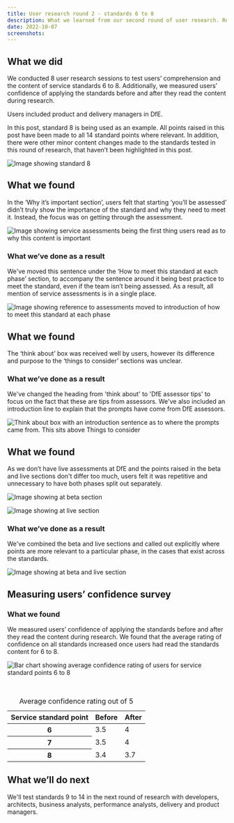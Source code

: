 ```yaml
---
title: User research round 2 - standards 6 to 8 
description: What we learned from our second round of user research. Research included comprehension and confidence in the service testing.
date: 2022-10-07
screenshots:
---
```


## What we did
We conducted 8 user research sessions to test users’ comprehension and the content of service standards 6 to 8. Additionally, we measured users’ confidence of applying the standards before and after they read the content during research. 

Users included product and delivery managers in DfE.

In this post, standard 8 is being used as an example. All points raised in this post have been made to all 14 standard points where relevant. In addition, there were other minor content changes made to the standards tested in this round of research, that haven’t been highlighted in this post.   

![Image showing standard 8](/2022-10-07-screenshots/standard-8.png)

## What we found

In the ‘Why it’s important section’, users felt that starting ‘you’ll be assessed’ didn’t truly show the importance of the standard and why they need to meet it. Instead, the focus was on getting through the assessment. 

![Image showing service assessments being the first thing users read as to why this content is important](/2022-10-07-screenshots/why-important.png)

### What we’ve done as a result

We've moved this sentence under the ‘How to meet this standard at each phase’ section, to accompany the sentence around it being best practice to meet the standard, even if the team isn’t being assessed. As a result, all mention of service assessments is in a single place. 

![Image showing reference to assessments moved to introduction of how to meet this standard at each phase](/2022-10-07-screenshots/why-important-after.png)

## What we found

The ‘think about’ box was received well by users, however its difference and purpose to the ‘things to consider’ sections was unclear. 


### What we’ve done as a result
We've changed the heading from 'think about' to 'DfE assessor tips' to focus on the fact that these are tips from assessors. We've also included an introduction line to explain that the prompts have come from DfE assessors. 

![Think about box with an introduction sentence as to where the prompts came from. This sits above Things to consider](/2022-10-07-screenshots/thinkabout-after.png)

## What we found
As we don’t have live assessments at DfE and the points raised in the beta and live sections don't differ too much, users felt it was repetitive and unnecessary to have both phases split out separately.  

![Image showing at beta section](/2022-10-07-screenshots/beta-.png)

![Image showing at live section](/2022-10-07-screenshots/live-.png)

### What we’ve done as a result
We've combined the beta and live sections and called out explicitly where points are more relevant to a particular phase, in the cases that exist across the standards. 

![Image showing at beta and live section](/2022-10-07-screenshots/at-betalive.png)

## Measuring users’ confidence survey

### What we found
We measured users’ confidence of applying the standards before and after they read the content during research. We found that the average rating of confidence on all standards increased once users had read the standards content for 6 to 8. 

![Bar chart showing average confidence rating of users for service standard points 6 to 8](/2022-10-07-screenshots/bar-char.png)


<br> 

<table class="govuk-table">
  <caption class="govuk-table__caption govuk-table__caption--m">Average confidence rating out of 5</caption>
  <thead class="govuk-table__head">
    <tr class="govuk-table__row">
      <th scope="col" class="govuk-table__header">Service standard point</th>
      <th scope="col" class="govuk-table__header">Before</th>
       <th scope="col" class="govuk-table__header">After</th>
    </tr>
  </thead>
  <tbody class="govuk-table__body">
    <tr class="govuk-table__row">
      <th scope="row" class="govuk-table__header">6</th>
      <td class="govuk-table__cell">3.5</td>
      <td class="govuk-table__cell">4</td>
    </tr>
    <tr class="govuk-table__row">
      <th scope="row" class="govuk-table__header">7</th>
      <td class="govuk-table__cell">3.5</td>
      <td class="govuk-table__cell">4</td>
    </tr>
    <tr class="govuk-table__row">
      <th scope="row" class="govuk-table__header">8</th>
      <td class="govuk-table__cell">3.4</td>
      <td class="govuk-table__cell">3.7</td>
    </tr>
</table>

## What we’ll do next

We'll test standards 9 to 14 in the next round of research with developers, architects,  business analysts, performance analysts, delivery and product managers. 
